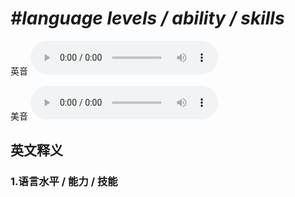 # ***\#language levels / ability / skills*** 
英音
<audio src="./media/language levels   ability   skills1_AAC.aac" controls="controls"></audio>

美音
<audio src="./media/language levels   ability   skills2_AAC.aac" controls="controls"></audio>



  

英文释义
---
### 1.**语言水平 / 能力 / 技能**  


